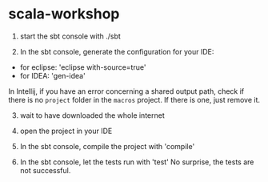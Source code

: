 scala-workshop
==============

1. start the sbt console with ./sbt

2. In the sbt console, generate the configuration for your IDE:
- for eclipse: 'eclipse with-source=true'
- for IDEA: 'gen-idea'

In Intellij, if you have an error concerning a shared output path, check if there is no `project` folder in the `macros` project. If there is one, just remove it.

3. wait to have downloaded the whole internet

4. open the project in your IDE

5. In the sbt console, compile the project with 'compile' 

6. In the sbt console, let the tests run with 'test'
No surprise, the tests are not successful.

